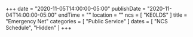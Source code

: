 +++
date = "2020-11-05T14:00:00-05:00"
publishDate = "2020-11-04T14:00:00-05:00"
endTime = ""
location = ""
ncs = [ "KE0LDS" ]
title = "Emergency Net"
categories = [ "Public Service" ]
dates = [ "NCS Schedule", "Hidden" ]
+++
